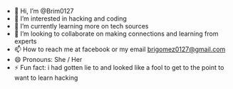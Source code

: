 - 👋 Hi, I’m @Brim0127
- 👀 I’m interested in hacking and coding
- 🌱 I’m currently learning more on tech sources 
- 💞️ I’m looking to collaborate on making connections and learning from experts 
- 📫 How to reach me at facebook or my email brigomez0127@gmail.com
- 😄 Pronouns: She / Her 
- ⚡ Fun fact: i had gotten lie to and looked like a fool to get to the point to want to learn hacking 

<!---
Brim0127/Brim0127 is a ✨ special ✨ repository because its `README.md` (this file) appears on your GitHub profile.
You can click the Preview link to take a look at your changes.
--->
